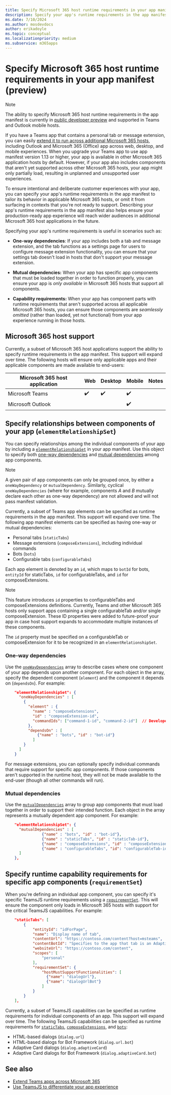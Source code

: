 ```yaml
---
title: Specify Microsoft 365 host runtime requirements in your app manifest
description: Specify your app's runtime requirements in the app manifest to provide a deliberate experience on supported Microsoft 365 hosts. 
ms.date: 7/10/2024
ms.author: mosdevdocs
author: erikadoyle
ms.topic: conceptual
ms.localizationpriority: medium
ms.subservice: m365apps
---
```

# Specify Microsoft 365 host runtime requirements in your app manifest (preview)

> [!NOTE]
>
> The ability to specify Microsoft 365 host runtime requirements in the app manifest is currently in [public developer preview](../resources/schema/manifest-schema-dev-preview.md) and supported in Teams and Outlook mobile hosts.

If you have a Teams app that contains a personal tab or message extension, you can easily [extend it to run across additional Microsoft 365 hosts](./overview.md), including Outlook and Microsoft 365 (Office) app across web, desktop, and mobile experiences. When you upgrade your Teams app to use app manifest version 1.13 or higher, your app is available in other Microsoft 365 application hosts by default. However, if your app also includes components that aren't yet supported across other Microsoft 365 hosts, your app might only partially load, resulting in unplanned and unsupported user experiences.

To ensure intentional and deliberate customer experiences with your app, you can specify your app's runtime requirements in the app manifest to tailor its behavior in applicable Microsoft 365 hosts, or omit it from surfacing in contexts that you're not ready to support. Describing your app's runtime requirements in the app manifest also helps ensure your production-ready app experience will reach wider audiences in additional Microsoft 365 host applications in the future.

Specifying your app's runtime requirements is useful in scenarios such as:

- **One-way dependencies**: If your app includes both a tab and message extension, and the tab functions as a settings page for users to configure message extension functionality, you can ensure that your settings tab doesn't load in hosts that don't support your message extension.

- **Mutual dependencies:** When your app has specific app components that must be loaded together in order to function properly, you can ensure your app is *only available* in Microsoft 365 hosts that support all components.  

- **Capability requirements:** When your app has component parts with runtime requirements that aren't supported across all applicable Microsoft 365 hosts, you can ensure those components are *seamlessly omitted* (rather than loaded, yet not functional) from your app experience running in those hosts.

## Microsoft 365 host support

Currently, a subset of Microsoft 365 host applications support the ability to specify runtime requirements in the app manifest. This support will expand over time. The following hosts will ensure only applicable apps and their applicable components are made available to end-users:

|Microsoft 365 host application| Web | Desktop | Mobile | Notes|
|---|---|---|---|---|
| Microsoft Teams| ✔️| ✔️| ✔️| |
| Microsoft Outlook| | | ✔️| |

## Specify relationships between components of your app (`elementRelationshipSet`)

You can specify relationships among the individual components of your app by including a [`elementRelationshipSet`](../resources/schema/manifest-schema-dev-preview.md#elementrelationshipset) in your app manifest. Use this object to specify both [one-way dependencies](#one-way-dependencies) and [mutual dependencies](#mutual-dependencies) among app components.

> [!NOTE]
> A given pair of app components can only be grouped once, by either a `oneWayDependency` or `mutualDependency`.  Similarly, cyclical `oneWayDependencies` (where for example, components *A* and *B* mutually declare each other as one-way dependency) are not allowed and will not pass manifest validation.

Currently, a subset of Teams app elements can be specified as runtime requirements in the app manifest. This support will expand over time. The following app manifest elements can be specified as having one-way or mutual dependencies:

- Personal tabs (`staticTabs`)
- Message extensions (`composeExtensions`), including individual commands
- Bots (`bots`)
- Configurable tabs (`configurableTabs`)

Each app element is denoted by an `id`, which maps to `botId` for bots, `entityId` for staticTabs, `id` for configurableTabs, and `id` for composeExtensions.

> [!NOTE]
> This feature introduces `id` properties to configurableTabs and composeExtensions definitions. Currently, Teams and other Microsoft 365 hosts only support apps containing a single configurableTab and/or single composeExtension. These ID properties were added to future-proof your app in case host support expands to accommodate multiple instances of these components.
>
> The `id` property must be specified on a configurableTab or composeExtension for it to be recognized in an `elementRelationshipSet`.

### One-way dependencies

Use the [`oneWayDependencies`](../resources/schema/manifest-schema-dev-preview.md#elementrelationshipsetonewaydependency) array to describe cases where one component of your app depends upon another component. For each object in the array, specify the dependent component (`element`) and the component it depends on (`dependsOn`). For example:

```json
    "elementRelationshipSet": {
      "oneWayDependencies" : [
        {
          "element" : {
            "name" : "composeExtensions",
            "id" : "composeExtension-id",
            "commandIds": ["command-1-id", "command-2-id"]  // Developers can add more commands.
          },
          "dependsOn" : [
              {"name" : "bots", "id" : "bot-id"}
            ]
        }
      ]
    }
```

For message extensions, you can optionally specify individual commands that require support for specific app components. If those components aren't supported in the runtime host, they will not be made available to the end-user (though all other commands will run).

### Mutual dependencies

Use the [`mutualDependencies`](../resources/schema/manifest-schema-dev-preview.md#elementrelationshipsetmutualdependencies) array to group app components that must load together in order to support their intended function. Each object in the array represents a mutually dependent app component. For example:

```json
    "elementRelationshipSet": {
      "mutualDependencies" : [
                {"name" : "bots", "id" : "bot-id"}, 
                {"name" : "staticTabs", "id" : "staticTab-id"},
                {"name" : "composeExtensions", "id" : "composeExtension-id"},
                {"name" : "configurableTabs", "id": "configurableTab-id"}
      ]
    },
```

## Specify runtime capability requirements for specific app components (`requirementSet`)

When you're defining an individual app component, you can specify it's specific TeamsJS runtime requirements using a [`requirementSet`](../resources/schema/manifest-schema-dev-preview.md#statictabsrequirementset). This will ensure the component only loads in Microsoft 365 hosts with support for the critical TeamsJS capabilities. For example:

```json
    "staticTabs": [
        {
            "entityId": "idForPage",
            "name": "Display name of tab",
            "contentUrl": "https://contoso.com/content?host=msteams",
            "contentBotId": "Specifies to the app that tab is an Adaptive Card Tab. You can either provide the contentBotId or contentUrl.",
            "websiteUrl": "https://contoso.com/content",
            "scopes": [
                "personal"
            ],
            "requirementSet": {
                "hostMustSupportFunctionalities": [
                  {"name": "dialogUrl"},
                  {"name": "dialogUrlBot"}
                ]
            }
        }
    ],
```

Currently, a subset of TeamsJS capabilities can be specified as runtime requirements for individual components of an app. This support will expand over time. The following TeamsJS capabilities can be specified as runtime requirements for [`staticTabs`](../resources/schema/manifest-schema-dev-preview.md#statictabsrequirementset), [`composeExtensions`](../resources/schema/manifest-schema-dev-preview.md#composeextensionsrequirementset), and [`bots`](../resources/schema/manifest-schema-dev-preview.md#botsrequirementset):

- HTML-based dialogs (`dialog.url`)
- HTML-based dialogs for Bot Framework (`dialog.url.bot`)
- Adaptive Card dialogs (`dialog.adaptiveCard`)
- Adaptive Card dialogs for Bot Framework (`dialog.adaptiveCard.bot`)

## See also

- [Extend Teams apps across Microsoft 365](overview.md)
- [Use TeamsJS to differentiate your app experience](../tabs/how-to/using-teams-client-library.md#differentiate-your-app-experience)